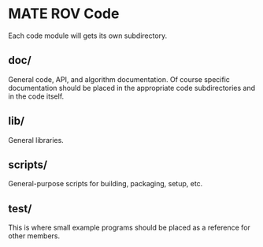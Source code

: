 MATE ROV Code
=============
Each code module will gets its own subdirectory.

doc/
----
General code, API, and algorithm documentation.
Of course specific documentation should be placed in the appropriate code subdirectories and in the code itself.

lib/
----
General libraries.

scripts/
--------
General-purpose scripts for building, packaging, setup, etc.

test/
-----
This is where small example programs should be placed as a reference for other members.

